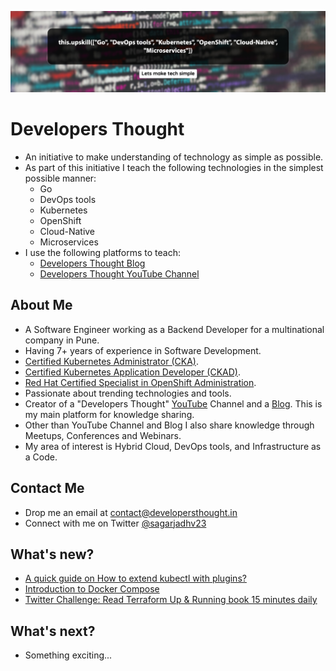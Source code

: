 ![Developers Thought](https://raw.githubusercontent.com/developersthought/developersthought/main/banner_v1.jpg)

# Developers Thought

- An initiative to make understanding of technology as simple as possible.
- As part of this initiative I teach the following technologies in the simplest possible manner:
  - Go
  - DevOps tools
  - Kubernetes
  - OpenShift
  - Cloud-Native
  - Microservices
- I use the following platforms to teach:
  - [Developers Thought Blog](https://developersthought.in/)
  - [Developers Thought YouTube Channel](https://www.youtube.com/developersthought)

## About Me

- A Software Engineer working as a Backend Developer for a multinational company in Pune.
- Having 7+ years of experience in Software Development.
- [Certified Kubernetes Administrator (CKA)](https://www.credly.com/badges/cb4e1eb0-13ad-4d97-8f2d-76faa6653c83/public_url).
- [Certified Kubernetes Application Developer (CKAD)](https://www.credly.com/badges/93a896cc-cc06-42a4-980e-5a881b672239/public_url).
- [Red Hat Certified Specialist in OpenShift Administration](https://rhtapps.redhat.com/certifications/badge/verify/S2KHQWEPYUGPYECI7AY2YXFOYIAEQU3CUPSQX2KSDXT6RW46LQ3USGMBTDNSOFVX22WYNJ63KCC3BBTAOIVCQWO7U3Z7NRP66BA673I=).
- Passionate about trending technologies and tools.
- Creator of a "Developers Thought" [YouTube](https://www.youtube.com/developersthought) Channel and a [Blog](https://developersthought.in/). This is my main platform for knowledge sharing.
- Other than YouTube Channel and Blog I also share knowledge through Meetups, Conferences and Webinars.
- My area of interest is Hybrid Cloud, DevOps tools, and Infrastructure as a Code.

## Contact Me

- Drop me an email at [contact@developersthought.in](mailto:contact@developersthought.in)
- Connect with me on Twitter [@sagarjadhv23](https://twitter.com/sagarjadhv23) 

## What's new?

- [A quick guide on How to extend kubectl with plugins?](https://developersthought.in/kubernetes/2021/06/19/extend-kubectl.html)
- [Introduction to Docker Compose](https://youtu.be/4pt8fl90dAE)
- [Twitter Challenge: Read Terraform Up & Running book 15 minutes daily](https://github.com/developersthought/roadmap/issues/3)

## What's next?

- Something exciting...
